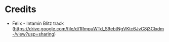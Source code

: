 # Credits

-   Felix - Intamin Blitz track (https://drive.google.com/file/d/1RmpuWTd_S9ebtNgVKtc6JvC8j3Clxdm-/view?usp=sharing)

